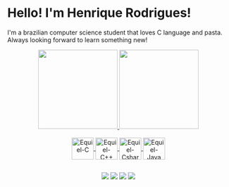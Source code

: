 # Hello! I'm Henrique Rodrigues!

I'm a brazilian computer science student that loves C language and pasta. Always looking forward to learn something new! 


<div align="center">
  <a href="https://github.com/Equiel-1703">
  <img height="180em" src="https://github-readme-stats.vercel.app/api?username=Equiel-1703&show_icons=true&theme=dracula&include_all_commits=true&count_private=true"/>
  <img height="180em" src="https://github-readme-stats.vercel.app/api/top-langs/?username=Equiel-1703&layout=compact&langs_count=7&theme=dracula"/>
</div>
  
<div style="display: inline_block" align="center"><br>
  <img align="center" alt="Equiel-C" height="50" width="50" src="https://cdn.jsdelivr.net/gh/devicons/devicon/icons/c/c-plain.svg">
  <img align="center" alt="Equiel-C++" height="50" width="50" src="https://cdn.jsdelivr.net/gh/devicons/devicon/icons/cplusplus/cplusplus-plain.svg">
  <img align="center" alt="Equiel-Csharp" height="50" width="50" src="https://cdn.jsdelivr.net/gh/devicons/devicon/icons/csharp/csharp-plain.svg">
  <img align="center" alt="Equiel-Java" height="50" width="50" src="https://cdn.jsdelivr.net/gh/devicons/devicon/icons/java/java-plain.svg">
</div>

##

<div align="center"> 
  <a href="https://www.youtube.com/channel/UCKV6skzLkjBmvOWPWd75YSQ" target="_blank"><img src="https://img.shields.io/badge/YouTube-FF0000?style=for-the-badge&logo=youtube&logoColor=white"/></a>
 <a href="https://discordapp.com/users/874361053994176542" target="_blank"><img src="https://img.shields.io/badge/Discord-7289DA?style=for-the-badge&logo=discord&logoColor=white" target="_blank"></a> 
  <a href = "https://twitter.com/Equiel_1703"><img src="https://img.shields.io/badge/Twitter-1DA1F2?style=for-the-badge&logo=twitter&logoColor=white" target="_blank"></a>
  <a href="https://www.linkedin.com/in/henrique-gabriel-rod/" target="_blank"><img src="https://img.shields.io/badge/-LinkedIn-%230077B5?style=for-the-badge&logo=linkedin&logoColor=white" target="_blank"></a> 
</div>
